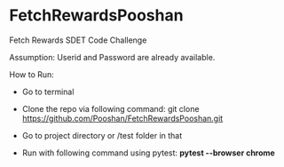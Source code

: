 # FetchRewardsPooshan
Fetch Rewards SDET Code Challenge

Assumption: Userid and Password are already available. 

How to Run:
- Go to terminal

- Clone the repo via following command:
git clone https://github.com/Pooshan/FetchRewardsPooshan.git

- Go to project directory or /test folder in that

- Run with following command using pytest:
<b> pytest --browser chrome </b>